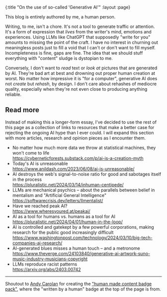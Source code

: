 {:title "On the use of so-called 'Generative AI'"
 :layout :page}

This blog is entirely authored by me, a human person.

Writing, to me, isn't a chore. It's not a tool to generate traffic or attention. It's a form of expression that *lives* from the writer's mind, emotions and experiences. Using LLMs like ChatGPT that supposedly "write for you" amounts to missing the point of the craft. I have no interest in churning out meaningless posts just to fill a void that I can't or don't want to fill myself. Incompleteness is fine, gaps are fine. The idea that we should stuff everything with "content" sludge is dystopian to me.

Conversely, I don't want to *read* text or *look at* pictures that are generated by AI. They're bad art at best and drowning out proper human creation at worst. No matter how impressive it is "for a computer", generative AI does not *create* but *rehash*, by design. I don't care about rehashes of mediocre quality, especially when they're not even close to producing anything reliable.

## Read more

Instead of making this a longer-form essay, I've decided to use the rest of this page as a collection of links to resources that make a better case for rejecting the ongoing AI hype than I ever could. I will expand this section with more articles, research and opinion pieces as I encounter them.

- No matter how much more data we throw at statistical machines, they won't come to life\
  <https://cyberneticforests.substack.com/p/ai-is-a-creation-myth>
- Today's AI is unreasonable\
  <https://www.anildash.com/2023/06/08/ai-is-unreasonable/>
- AI destroys the web's signal-to-noise ratio for good and sabotages itself in the process\
  <https://pluralistic.net/2024/03/14/inhuman-centipede/>
- LLMs are mechanical psychics – about the parallels between belief in mentalism and "Artificial General Intelligence"\
  <https://softwarecrisis.dev/letters/llmentalist/>
- Have we reached peak AI?\
  <https://www.wheresyoured.at/peakai/>
- AI as a tool for humans vs. humans as a tool for AI\
  <https://pluralistic.net/2024/04/01/human-in-the-loop/>
- AI is controlled and gatekept by a few powerful corporations, making research for the public good increasingly difficult\
  <https://www.washingtonpost.com/technology/2024/03/10/big-tech-companies-ai-research/>
- AI-generated blues misses a human touch – and a metronome\
  <https://www.theverge.com/24103840/generative-ai-artwork-suno-music-industry-musicians-copyright>
- LLMs reproduce racist patterns\
  <https://arxiv.org/abs/2403.00742>

---

Shoutout to [Andy Carolan](https://www.andycarolan.com/) for creating the ["human made content badge pack"](https://ko-fi.com/s/4662b19f61), where the "written by a human" badge at the top of the page is from.


